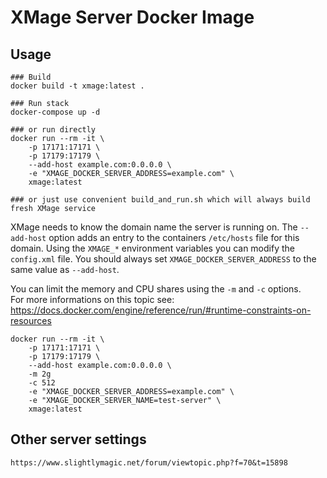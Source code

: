 # XMage Server Docker Image

## Usage
    ### Build
    docker build -t xmage:latest .

    ### Run stack
    docker-compose up -d

    ### or run directly
    docker run --rm -it \
        -p 17171:17171 \
        -p 17179:17179 \
        --add-host example.com:0.0.0.0 \
        -e "XMAGE_DOCKER_SERVER_ADDRESS=example.com" \
        xmage:latest

    ### or just use convenient build_and_run.sh which will always build fresh XMage service

XMage needs to know the domain name the server is running on. The `--add-host` option adds an entry to the containers `/etc/hosts` file for this domain. Using the `XMAGE_*` environment variables you can modify the `config.xml` file.
You should always set `XMAGE_DOCKER_SERVER_ADDRESS` to the same value as `--add-host`.

You can limit the memory and CPU shares using the `-m` and `-c` options.   
For more informations on this topic see: https://docs.docker.com/engine/reference/run/#runtime-constraints-on-resources

    docker run --rm -it \
        -p 17171:17171 \
        -p 17179:17179 \
        --add-host example.com:0.0.0.0 \
        -m 2g
        -c 512
        -e "XMAGE_DOCKER_SERVER_ADDRESS=example.com" \
        -e "XMAGE_DOCKER_SERVER_NAME=test-server" \
        xmage:latest

## Other server settings
    https://www.slightlymagic.net/forum/viewtopic.php?f=70&t=15898
